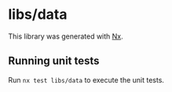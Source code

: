 # libs/data

This library was generated with [Nx](https://nx.dev).

## Running unit tests

Run `nx test libs/data` to execute the unit tests.
